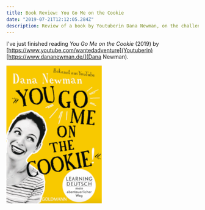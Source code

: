 ```yaml
---
title: Book Review: You Go Me on the Cookie
date: "2019-07-21T12:12:05.284Z"
description: Review of a book by Youtuberin Dana Newman, on the challenges of learning German
---
```


I've just finished reading _You Go Me on the Cookie_ (2019) by [https://www.youtube.com/wantedadventure](Youtuberin) [https://www.dananewman.de/](Dana Newman). 


[![You go me on the cookie](./danabook.png)](https://www.randomhouse.de/Taschenbuch/You-go-me-on-the-cookie/Dana-Newman/Goldmann-TB/e536279.rhd "You Go me on the Cookie Book")


